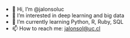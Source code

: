 - 👋 Hi, I’m @jalonsoluc
- 👀 I’m interested in deep learning and big data
- 🌱 I’m currently learning Python, R, Ruby, SQL
- 📫 How to reach me: jalonsol@uc.cl
